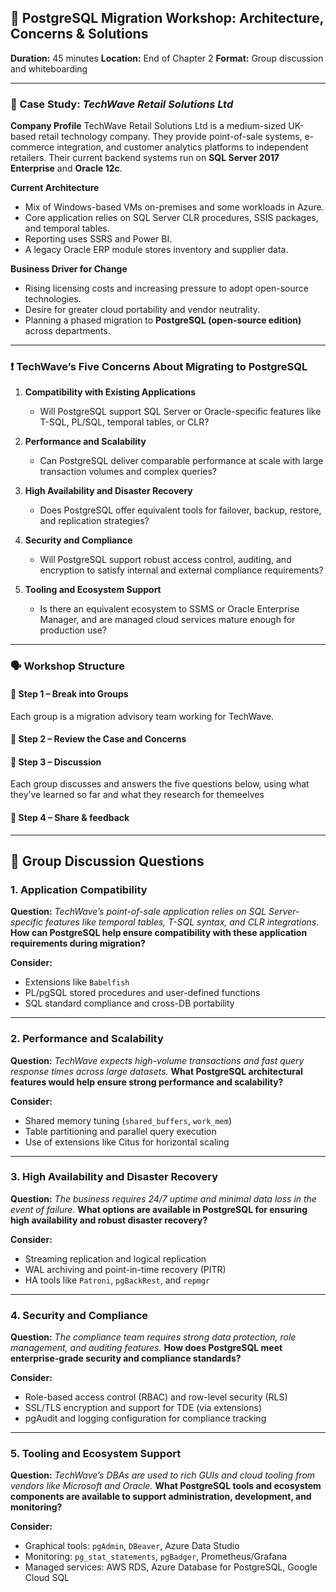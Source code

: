 

## 🧠 PostgreSQL Migration Workshop: Architecture, Concerns & Solutions

**Duration:** 45 minutes
**Location:** End of Chapter 2
**Format:** Group discussion and whiteboarding

---

### 🏢 Case Study: *TechWave Retail Solutions Ltd*

**Company Profile**
TechWave Retail Solutions Ltd is a medium-sized UK-based retail technology company. They provide point-of-sale systems, e-commerce integration, and customer analytics platforms to independent retailers. Their current backend systems run on **SQL Server 2017 Enterprise** and **Oracle 12c**.

**Current Architecture**

* Mix of Windows-based VMs on-premises and some workloads in Azure.
* Core application relies on SQL Server CLR procedures, SSIS packages, and temporal tables.
* Reporting uses SSRS and Power BI.
* A legacy Oracle ERP module stores inventory and supplier data.

**Business Driver for Change**

* Rising licensing costs and increasing pressure to adopt open-source technologies.
* Desire for greater cloud portability and vendor neutrality.
* Planning a phased migration to **PostgreSQL (open-source edition)** across departments.

---

### ❗ TechWave’s Five Concerns About Migrating to PostgreSQL

1. **Compatibility with Existing Applications**

   * Will PostgreSQL support SQL Server or Oracle-specific features like T-SQL, PL/SQL, temporal tables, or CLR?

2. **Performance and Scalability**

   * Can PostgreSQL deliver comparable performance at scale with large transaction volumes and complex queries?

3. **High Availability and Disaster Recovery**

   * Does PostgreSQL offer equivalent tools for failover, backup, restore, and replication strategies?

4. **Security and Compliance**

   * Will PostgreSQL support robust access control, auditing, and encryption to satisfy internal and external compliance requirements?

5. **Tooling and Ecosystem Support**

   * Is there an equivalent ecosystem to SSMS or Oracle Enterprise Manager, and are managed cloud services mature enough for production use?

---

### 🗣 Workshop Structure

#### 🔹 Step 1 – Break into Groups 

Each group is a migration advisory team working for TechWave.

#### 🔹 Step 2 – Review the Case and Concerns 


#### 🔹 Step 3 – Discussion 

Each group discusses and answers the five questions below, using what they’ve learned so far and what they research for themeelves

#### 🔹 Step 4 – Share & feedback



---



## 🧩 **Group Discussion Questions**

### **1. Application Compatibility**

**Question:**
*TechWave’s point-of-sale application relies on SQL Server-specific features like temporal tables, T-SQL syntax, and CLR integrations.*
**How can PostgreSQL help ensure compatibility with these application requirements during migration?**

**Consider:**

* Extensions like `Babelfish`
* PL/pgSQL stored procedures and user-defined functions
* SQL standard compliance and cross-DB portability

---

### **2. Performance and Scalability**

**Question:**
*TechWave expects high-volume transactions and fast query response times across large datasets.*
**What PostgreSQL architectural features would help ensure strong performance and scalability?**

**Consider:**

* Shared memory tuning (`shared_buffers`, `work_mem`)
* Table partitioning and parallel query execution
* Use of extensions like Citus for horizontal scaling

---

### **3. High Availability and Disaster Recovery**

**Question:**
*The business requires 24/7 uptime and minimal data loss in the event of failure.*
**What options are available in PostgreSQL for ensuring high availability and robust disaster recovery?**

**Consider:**

* Streaming replication and logical replication
* WAL archiving and point-in-time recovery (PITR)
* HA tools like `Patroni`, `pgBackRest`, and `repmgr`

---

### **4. Security and Compliance**

**Question:**
*The compliance team requires strong data protection, role management, and auditing features.*
**How does PostgreSQL meet enterprise-grade security and compliance standards?**

**Consider:**

* Role-based access control (RBAC) and row-level security (RLS)
* SSL/TLS encryption and support for TDE (via extensions)
* pgAudit and logging configuration for compliance tracking

---

### **5. Tooling and Ecosystem Support**

**Question:**
*TechWave’s DBAs are used to rich GUIs and cloud tooling from vendors like Microsoft and Oracle.*
**What PostgreSQL tools and ecosystem components are available to support administration, development, and monitoring?**

**Consider:**

* Graphical tools: `pgAdmin`, `DBeaver`, Azure Data Studio
* Monitoring: `pg_stat_statements`, `pgBadger`, Prometheus/Grafana
* Managed services: AWS RDS, Azure Database for PostgreSQL, Google Cloud SQL



